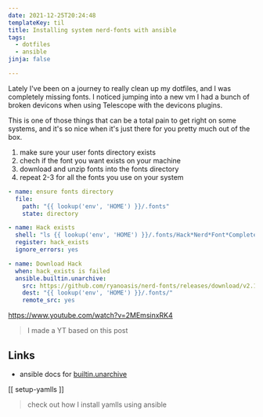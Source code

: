```yaml
---
date: 2021-12-25T20:24:48
templateKey: til
title: Installing system nerd-fonts with ansible
tags:
  - dotfiles
  - ansible
jinja: false

---
```


Lately I've been on a journey to really clean up my dotfiles, and I was
completely missing fonts.  I noticed jumping into a new vm I had a bunch
of broken devicons when using Telescope with the devicons plugins.

This is one of those things that can be a total pain to get right on
some systems, and it's so nice when it's just there for you pretty much
out of the box.

1. make sure your user fonts directory exists
2. chech if the font you want exists on your machine
3. download and unzip fonts into the fonts directory
4. repeat 2-3 for all the fonts you use on your system

``` yaml
- name: ensure fonts directory
  file:
    path: "{{ lookup('env', 'HOME') }}/.fonts"
    state: directory

- name: Hack exists
  shell: "ls {{ lookup('env', 'HOME') }}/.fonts/Hack*Nerd*Font*Complete*"
  register: hack_exists
  ignore_errors: yes

- name: Download Hack
  when: hack_exists is failed
  ansible.builtin.unarchive:
    src: https://github.com/ryanoasis/nerd-fonts/releases/download/v2.1.0/Hack.zip
    dest: "{{ lookup('env', 'HOME') }}/.fonts/"
    remote_src: yes

```

https://www.youtube.com/watch?v=2MEmsinxRK4

> I made a YT based on this post

## Links

* ansible docs for [builtin.unarchive](https://docs.ansible.com/ansible/latest/collections/ansible/builtin/unarchive_module.html)

[[ setup-yamlls ]]

> check out how I install yamlls using ansible
